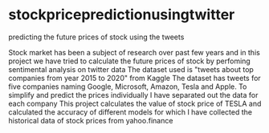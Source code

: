 # stockpricepredictionusingtwitter
predicting the future prices of stock using the tweets

Stock market has been a subject of research over past few years and in this project we have tried to calculate the future prices of stock by perfoming sentimental analysis on twitter data
The dataset used is "tweets about top companies from year 2015 to 2020" from Kaggle
The dataset has tweets for five companies naming Google, Microsoft, Amazon, Tesla and Apple.
To simplify and predict the prices individually I have separated out the data for each company 
This project calculates the value of stock price of TESLA and calculated the accuracy of different models for which I have collected the historical data of stock prices from yahoo.finance
